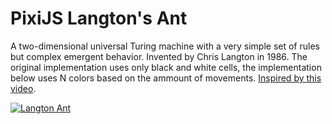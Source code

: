 # PixiJS Langton's Ant

A two-dimensional universal Turing machine with a very simple set of rules but complex emergent behavior. 
Invented by Chris Langton in 1986. The original implementation uses only black and white cells, 
the implementation below uses N colors based on the ammount of movements. [Inspired by this video](https://www.youtube.com/watch?v=1X-gtr4pEBU). 

[![Langton Ant](https://i.imgur.com/Wr9l6SO.png)](https://matmercer.github.io/pixijs-langton-ant/)


